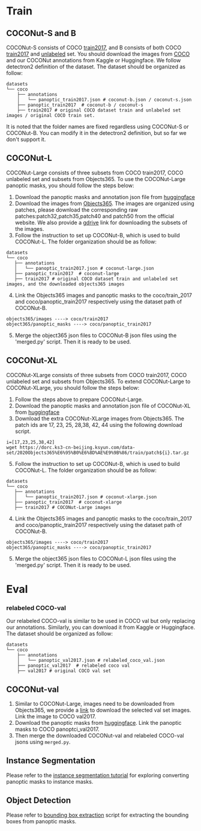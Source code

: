 # Train 
## COCONut-S and B
COCONut-S consists of COCO [train2017](http://images.cocodataset.org/zips/train2017.zip), and B consists of both COCO [train2017](http://images.cocodataset.org/zips/train2017.zip) and [unlabeled](http://images.cocodataset.org/zips/unlabeled2017.zip) set.
You should download the images from [COCO](https://cocodataset.org/#download) and our COCONut annotations from Kaggle or Huggingface.
We follow detectron2 definition of the dataset. The dataset should be organized as follow:
```
datasets
└── coco
    ├── annotations 
    │   └── panoptic_train2017.json # coconut-b.json / coconut-s.json
    ├── panoptic_train2017  # coconut-b / coconut-s
    ├── train2017 # original COCO dataset train and unlabeled set images / original COCO train set.
```

It is noted that the folder names are fixed regardless using COCONut-S or COCONut-B. You can modify it in the detectron2 definition, but so far we don't support it.

## COCONut-L
COCONut-Large consists of three subsets from COCO train2017, COCO unlabeled set and subsets from Objects365. To use the COCONut-Large panoptic masks, you should follow the steps below:
1. Download the panoptic masks and annotation json file from [huggingface](https://huggingface.co/datasets/xdeng77/coconut_large/tree/main)
2. Download the images from [Objects365](https://data.baai.ac.cn/details/Objects365_2020). The images are organized using patches, please download the corresponding raw patches:patch32,patch35,patch40 and patch50 from the official website. We also provide a [gdrive](https://drive.google.com/drive/folders/1ZumOrkikulK96MbBxayO07JP_HV-fgTW?usp=sharing) link for downloading the subsets of the images.
3. Follow the instruction to set up COCONut-B, which is used to build COCONut-L. The folder organization should be as follow:
 ```
datasets
└── coco
    ├── annotations 
    │   └── panoptic_train2017.json # coconut-large.json
    ├── panoptic_train2017  # coconut-large
    ├── train2017 # original COCO dataset train and unlabeled set images, and the downloaded objects365 images
```
4. Link the Objects365 images and panoptic masks to the coco/train_2017 and coco/panoptic_train2017 respectively using the dataset path of COCONut-B.
```
objects365/images ----> coco/train2017
object365/panoptic_masks ----> coco/panoptic_train2017
```
5. Merge the object365 json files to COCONut-B json files using the 'merged.py' script. Then it is ready to be used.

## COCONut-XL
COCONut-XLarge consists of three subsets from COCO train2017, COCO unlabeled set and subsets from Objects365. To extend COCONut-Large to COCONut-XLarge, you should follow the steps below:
1. Follow the steps above to prepare COCONut-Large.
2. Download the panoptic masks and annotation json file of COCONut-XL from [huggingface](https://huggingface.co/datasets/xdeng77/coconut_xlarge/tree/main)
3. Download the extra COCONut-XLarge images from Objects365. The patch ids are 17, 23, 25, 28,38, 42, 44 using the following download script.
```
i=[17,23,25,38,42]
wget https://dorc.ks3-cn-beijing.ksyun.com/data-set/2020Objects365%E6%95%B0%E6%8D%AE%E9%9B%86/train/patch${i}.tar.gz
```
5. Follow the instruction to set up COCONut-B, which is used to build COCONut-L. The folder organization should be as follow:
 ```
datasets
└── coco
    ├── annotations 
    │   └── panoptic_train2017.json # coconut-xlarge.json
    ├── panoptic_train2017  # coconut-xlarge
    ├── train2017 # COCONut-Large images
```
4. Link the Objects365 images and panoptic masks to the coco/train_2017 and coco/panoptic_train2017 respectively using the dataset path of COCONut-B.
```
objects365/images ----> coco/train2017
object365/panoptic_masks ----> coco/panoptic_train2017
```
5. Merge the object365 json files to COCONut-L json files using the 'merged.py' script. Then it is ready to be used.


# Eval
### relabeled COCO-val
Our relabeled COCO-val is similar to be used in COCO val but only replacing our annotations. Similarly, you can download it from Kaggle or Huggingface.
The dataset should be organized as follow:
```
datasets
└── coco
    ├── annotations 
    │   └── panoptic_val2017.json # relabeled_coco_val.json
    ├── panoptic_val2017  # relabeled coco val
    ├── val2017 # original COCO val set
```
## COCONut-val
1. Similar to COCONut-Large, images need to be downloaded from Objects365, we provide a [link](https://drive.google.com/file/d/1-wzLtddJucBVBJ67ailLrfMNmLGFag4i/view?usp=sharing) to download the selected val set images. Link the image to COCO val2017.
2. Download the panoptic masks from [huggingface](https://huggingface.co/datasets/xdeng77/coconut_val). Link the panoptic masks to COCO panoptci_val2017.
3. Then merge the downloaded COCONut-val and relabeled COCO-val jsons using ```merged.py```.

## Instance Segmentation
Please refer to the [instance segmentation tutorial](https://github.com/bytedance/coconut_cvpr2024/tree/main/tutorials/kmaxdeeplab_instance) for exploring converting panoptic masks to instance masks.


## Object Detection
Please refer to [bounding box extraction](https://github.com/bytedance/coconut_cvpr2024/blob/main/tutorials/object_detection/extract_bbox.py) script for extracting the bounding boxes from panoptic masks.
